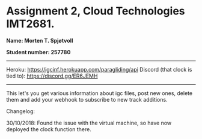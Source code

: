 # Assignment 2, Cloud Technologies IMT2681. 
**Name:           Morten T. Spjøtvoll**

**Student number: 257780**

---

Heroku: https://igcinf.herokuapp.com/paragliding/api
Discord (that clock is tied to): https://discord.gg/ER6JEMH

---

This let's you get various information about igc files, post new ones, delete them and add your webhook to subscribe to new track additions.

Changelog:

30/10/2018: Found the issue with the virtual machine, so have now deployed the clock function there. 
